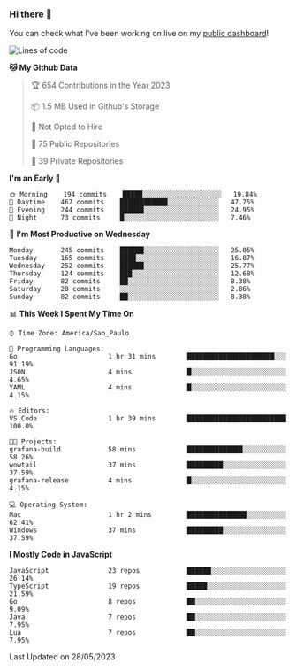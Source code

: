 ### Hi there 👋

<!--
**guicaulada/guicaulada** is a ✨ _special_ ✨ repository because its `README.md` (this file) appears on your GitHub profile.

Here are some ideas to get you started:

- 🔭 I’m currently working on ...
- 🌱 I’m currently learning ...
- 👯 I’m looking to collaborate on ...
- 🤔 I’m looking for help with ...
- 💬 Ask me about ...
- 📫 How to reach me: ...
- 😄 Pronouns: ...
- ⚡ Fun fact: ...
-->

You can check what I've been working on live on my [public dashboard](https://guicaulada.grafana.net/public-dashboards/7b7f644500ec4e6cb5d7a4e7b5ed0dab)!

<!--START_SECTION:waka-->
![Lines of code](https://img.shields.io/badge/From%20Hello%20World%20I%27ve%20Written-11.0%20million%20lines%20of%20code-blue)

**🐱 My Github Data** 

> 🏆 654 Contributions in the Year 2023
 > 
> 📦 1.5 MB Used in Github's Storage 
 > 
> 🚫 Not Opted to Hire
 > 
> 📜 75 Public Repositories 
 > 
> 🔑 39 Private Repositories  
 > 
**I'm an Early 🐤** 

```text
🌞 Morning    194 commits    █████░░░░░░░░░░░░░░░░░░░░   19.84% 
🌆 Daytime    467 commits    ████████████░░░░░░░░░░░░░   47.75% 
🌃 Evening    244 commits    ██████░░░░░░░░░░░░░░░░░░░   24.95% 
🌙 Night      73 commits     █░░░░░░░░░░░░░░░░░░░░░░░░   7.46%

```
📅 **I'm Most Productive on Wednesday** 

```text
Monday       245 commits    ██████░░░░░░░░░░░░░░░░░░░   25.05% 
Tuesday      165 commits    ████░░░░░░░░░░░░░░░░░░░░░   16.87% 
Wednesday    252 commits    ██████░░░░░░░░░░░░░░░░░░░   25.77% 
Thursday     124 commits    ███░░░░░░░░░░░░░░░░░░░░░░   12.68% 
Friday       82 commits     ██░░░░░░░░░░░░░░░░░░░░░░░   8.38% 
Saturday     28 commits     ░░░░░░░░░░░░░░░░░░░░░░░░░   2.86% 
Sunday       82 commits     ██░░░░░░░░░░░░░░░░░░░░░░░   8.38%

```


📊 **This Week I Spent My Time On** 

```text
⌚︎ Time Zone: America/Sao_Paulo

💬 Programming Languages: 
Go                       1 hr 31 mins        ██████████████████████░░░   91.19% 
JSON                     4 mins              █░░░░░░░░░░░░░░░░░░░░░░░░   4.65% 
YAML                     4 mins              █░░░░░░░░░░░░░░░░░░░░░░░░   4.15%

🔥 Editors: 
VS Code                  1 hr 39 mins        █████████████████████████   100.0%

🐱‍💻 Projects: 
grafana-build            58 mins             ██████████████░░░░░░░░░░░   58.26% 
wowtail                  37 mins             █████████░░░░░░░░░░░░░░░░   37.59% 
grafana-release          4 mins              █░░░░░░░░░░░░░░░░░░░░░░░░   4.15%

💻 Operating System: 
Mac                      1 hr 2 mins         ███████████████░░░░░░░░░░   62.41% 
Windows                  37 mins             █████████░░░░░░░░░░░░░░░░   37.59%

```

**I Mostly Code in JavaScript** 

```text
JavaScript               23 repos            ██████░░░░░░░░░░░░░░░░░░░   26.14% 
TypeScript               19 repos            █████░░░░░░░░░░░░░░░░░░░░   21.59% 
Go                       8 repos             ██░░░░░░░░░░░░░░░░░░░░░░░   9.09% 
Java                     7 repos             ██░░░░░░░░░░░░░░░░░░░░░░░   7.95% 
Lua                      7 repos             ██░░░░░░░░░░░░░░░░░░░░░░░   7.95%

```



 Last Updated on 28/05/2023
<!--END_SECTION:waka-->
